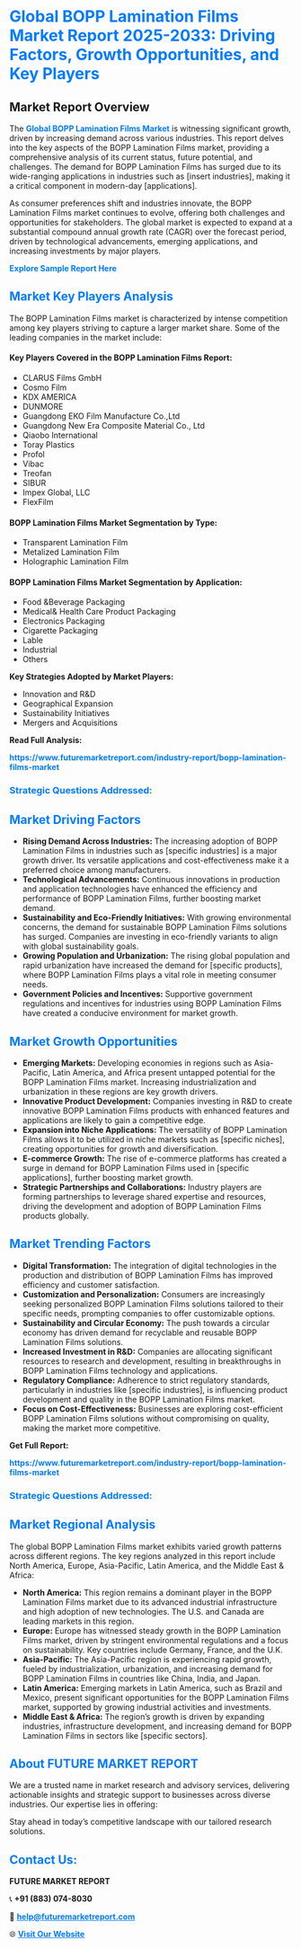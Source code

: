 <h1 style="color: #007BFF;">Global BOPP Lamination Films Market Report 2025-2033: Driving Factors, Growth Opportunities, and Key Players</h1>

<section id="overview">
<h2>Market Report Overview</h2>
<p>The <a href="https://www.futuremarketreport.com/industry-report/bopp-lamination-films-market" style="color: #007BFF; text-decoration: none;"><strong>Global BOPP Lamination Films Market</strong></a> is witnessing significant growth, driven by increasing demand across various industries. This report delves into the key aspects of the BOPP Lamination Films market, providing a comprehensive analysis of its current status, future potential, and challenges. The demand for BOPP Lamination Films has surged due to its wide-ranging applications in industries such as [insert industries], making it a critical component in modern-day [applications].</p>
<p>As consumer preferences shift and industries innovate, the BOPP Lamination Films market continues to evolve, offering both challenges and opportunities for stakeholders. The global market is expected to expand at a substantial compound annual growth rate (CAGR) over the forecast period, driven by technological advancements, emerging applications, and increasing investments by major players.</p>
</section>

<section id="overview">
<p><a href="https://www.futuremarketreport.com/request-sample/reportId=32880" style="color: #007BFF; text-decoration: none;"><strong>Explore Sample Report Here</strong></a></p>
</section>

<section id="key-players">
<h2 style="color: #007BFF;">Market Key Players Analysis</h2>
<p>The BOPP Lamination Films market is characterized by intense competition among key players striving to capture a larger market share. Some of the leading companies in the market include:</p>
<h4>Key Players Covered in the BOPP Lamination Films Report:</h4>
<ul><li>CLARUS Films GmbH</li><li>Cosmo Film</li><li>KDX AMERICA</li><li>DUNMORE</li><li>Guangdong EKO Film Manufacture Co.,Ltd</li><li>Guangdong New Era Composite Material Co., Ltd</li><li>Qiaobo International</li><li>Toray Plastics</li><li>Profol</li><li>Vibac</li><li>Treofan</li><li>SIBUR</li><li>Impex Global, LLC</li><li>FlexFilm</li></ul>
<h4>BOPP Lamination Films Market Segmentation by Type:</h4>
<ul><li>Transparent Lamination Film</li><li>Metalized Lamination Film</li><li>Holographic Lamination Film</li></ul>

<h4>BOPP Lamination Films Market Segmentation by Application:</h4>
<ul><li>Food &amp;Beverage Packaging</li><li>Medical&amp; Health Care Product Packaging</li><li>Electronics Packaging</li><li>Cigarette Packaging</li><li>Lable</li><li>Industrial</li><li>Others</li></ul>
<p><strong>Key Strategies Adopted by Market Players:</strong></p>
<ul>
<li>Innovation and R&D</li>
<li>Geographical Expansion</li>
<li>Sustainability Initiatives</li>
<li>Mergers and Acquisitions</li>
</ul>
</section>

<section>
<p><strong>Read Full Analysis: </strong></p><a href="https://www.futuremarketreport.com/industry-report/bopp-lamination-films-market" style="color: #007BFF; text-decoration: none;"><strong>https://www.futuremarketreport.com/industry-report/bopp-lamination-films-market</strong></a>
<h3 style="color: #007BFF;">Strategic Questions Addressed:</h3>
</section>

<section id="driving-factors">
<h2 style="color: #007BFF;">Market Driving Factors</h2>
<ul>
<li><strong>Rising Demand Across Industries:</strong> The increasing adoption of BOPP Lamination Films in industries such as [specific industries] is a major growth driver. Its versatile applications and cost-effectiveness make it a preferred choice among manufacturers.</li>
<li><strong>Technological Advancements:</strong> Continuous innovations in production and application technologies have enhanced the efficiency and performance of BOPP Lamination Films, further boosting market demand.</li>
<li><strong>Sustainability and Eco-Friendly Initiatives:</strong> With growing environmental concerns, the demand for sustainable BOPP Lamination Films solutions has surged. Companies are investing in eco-friendly variants to align with global sustainability goals.</li>
<li><strong>Growing Population and Urbanization:</strong> The rising global population and rapid urbanization have increased the demand for [specific products], where BOPP Lamination Films plays a vital role in meeting consumer needs.</li>
<li><strong>Government Policies and Incentives:</strong> Supportive government regulations and incentives for industries using BOPP Lamination Films have created a conducive environment for market growth.</li>
</ul>
</section>

<section id="growth-opportunities">
<h2 style="color: #007BFF;">Market Growth Opportunities</h2>
<ul>
<li><strong>Emerging Markets:</strong> Developing economies in regions such as Asia-Pacific, Latin America, and Africa present untapped potential for the BOPP Lamination Films market. Increasing industrialization and urbanization in these regions are key growth drivers.</li>
<li><strong>Innovative Product Development:</strong> Companies investing in R&D to create innovative BOPP Lamination Films products with enhanced features and applications are likely to gain a competitive edge.</li>
<li><strong>Expansion into Niche Applications:</strong> The versatility of BOPP Lamination Films allows it to be utilized in niche markets such as [specific niches], creating opportunities for growth and diversification.</li>
<li><strong>E-commerce Growth:</strong> The rise of e-commerce platforms has created a surge in demand for BOPP Lamination Films used in [specific applications], further boosting market growth.</li>
<li><strong>Strategic Partnerships and Collaborations:</strong> Industry players are forming partnerships to leverage shared expertise and resources, driving the development and adoption of BOPP Lamination Films products globally.</li>
</ul>
</section>

<section id="trending-factors">
<h2 style="color: #007BFF;">Market Trending Factors</h2>
<ul>
<li><strong>Digital Transformation:</strong> The integration of digital technologies in the production and distribution of BOPP Lamination Films has improved efficiency and customer satisfaction.</li>
<li><strong>Customization and Personalization:</strong> Consumers are increasingly seeking personalized BOPP Lamination Films solutions tailored to their specific needs, prompting companies to offer customizable options.</li>
<li><strong>Sustainability and Circular Economy:</strong> The push towards a circular economy has driven demand for recyclable and reusable BOPP Lamination Films solutions.</li>
<li><strong>Increased Investment in R&D:</strong> Companies are allocating significant resources to research and development, resulting in breakthroughs in BOPP Lamination Films technology and applications.</li>
<li><strong>Regulatory Compliance:</strong> Adherence to strict regulatory standards, particularly in industries like [specific industries], is influencing product development and quality in the BOPP Lamination Films market.</li>
<li><strong>Focus on Cost-Effectiveness:</strong> Businesses are exploring cost-efficient BOPP Lamination Films solutions without compromising on quality, making the market more competitive.</li>
</ul>
</section>

<section>
<p><strong>Get Full Report: </strong></p><a href="https://www.futuremarketreport.com/industry-report/bopp-lamination-films-market" style="color: #007BFF; text-decoration: none;"><strong>https://www.futuremarketreport.com/industry-report/bopp-lamination-films-market</strong></a>
<h3 style="color: #007BFF;">Strategic Questions Addressed:</h3>
</section>


<section id="regional-analysis">
<h2 style="color: #007BFF;">Market Regional Analysis</h2>
<p>The global BOPP Lamination Films market exhibits varied growth patterns across different regions. The key regions analyzed in this report include North America, Europe, Asia-Pacific, Latin America, and the Middle East & Africa:</p>
<ul>
<li><strong>North America:</strong> This region remains a dominant player in the BOPP Lamination Films market due to its advanced industrial infrastructure and high adoption of new technologies. The U.S. and Canada are leading markets in this region.</li>
<li><strong>Europe:</strong> Europe has witnessed steady growth in the BOPP Lamination Films market, driven by stringent environmental regulations and a focus on sustainability. Key countries include Germany, France, and the U.K.</li>
<li><strong>Asia-Pacific:</strong> The Asia-Pacific region is experiencing rapid growth, fueled by industrialization, urbanization, and increasing demand for BOPP Lamination Films in countries like China, India, and Japan.</li>
<li><strong>Latin America:</strong> Emerging markets in Latin America, such as Brazil and Mexico, present significant opportunities for the BOPP Lamination Films market, supported by growing industrial activities and investments.</li>
<li><strong>Middle East & Africa:</strong> The region’s growth is driven by expanding industries, infrastructure development, and increasing demand for BOPP Lamination Films in sectors like [specific sectors].</li>
</ul>
</section>

<footer>
<h2 style="color: #007BFF;">About FUTURE MARKET REPORT</h2>
<p>We are a trusted name in market research and advisory services, delivering actionable insights and strategic support to businesses across diverse industries. Our expertise lies in offering:</p>

<p>Stay ahead in today’s competitive landscape with our tailored research solutions.</p>

<h2 style="color: #007BFF;">Contact Us:</h2>
<p><strong>FUTURE MARKET REPORT</strong></p>
<p>📞 <strong>+91 (883) 074-8030</strong></p>
<p>📧 <strong><a href="mailto:help@futuremarketreport.com" style="color: #007BFF;">help@futuremarketreport.com</a></strong></p>
<p>🌐 <strong><a href="https://www.futuremarketreport.com/" style="color: #007BFF;">Visit Our Website</a></strong></p>
</footer>